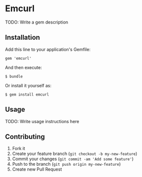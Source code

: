 # Emcurl

TODO: Write a gem description

## Installation

Add this line to your application's Gemfile:

    gem 'emcurl'

And then execute:

    $ bundle

Or install it yourself as:

    $ gem install emcurl

## Usage

TODO: Write usage instructions here

## Contributing

1. Fork it
2. Create your feature branch (`git checkout -b my-new-feature`)
3. Commit your changes (`git commit -am 'Add some feature'`)
4. Push to the branch (`git push origin my-new-feature`)
5. Create new Pull Request
